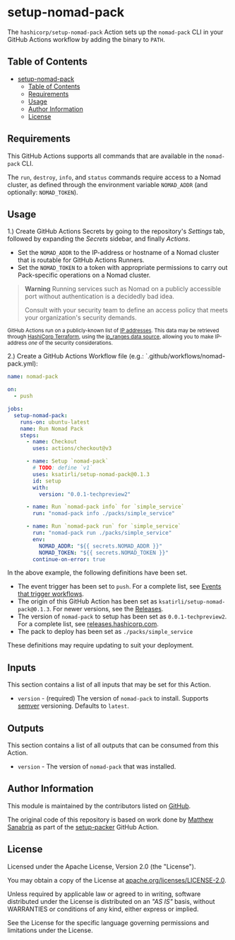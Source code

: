 # setup-nomad-pack

The `hashicorp/setup-nomad-pack` Action sets up the `nomad-pack` CLI in your GitHub Actions workflow by adding the binary to `PATH`.

## Table of Contents

- [setup-nomad-pack](#setup-nomad-pack)
  - [Table of Contents](#table-of-contents)
  - [Requirements](#requirements)
  - [Usage](#usage)
  - [Author Information](#author-information)
  - [License](#license)

## Requirements

This GitHub Actions supports all commands that are available in the `nomad-pack` CLI.

The `run`, `destroy`, `info`, and `status` commands require access to a Nomad cluster, as defined through the environment variable `NOMAD_ADDR` (and optionally: `NOMAD_TOKEN`).

## Usage

1.) Create GitHub Actions Secrets by going to the repository's _Settings_ tab, followed by expanding the _Secrets_ sidebar, and finally _Actions_.

- Set the `NOMAD_ADDR` to the IP-address or hostname of a Nomad cluster that is routable for GitHub Actions Runners.
- Set the `NOMAD_TOKEN` to a token with appropriate permissions to carry out Pack-specific operations on a Nomad cluster.

> **Warning**
> Running services such as Nomad on a publicly accessible port without authentication is a decidedly bad idea.
> 
> Consult with your security team to define an access policy that meets your organization's security demands.

<small>GitHub Actions run on a publicly-known list of [IP addresses](https://docs.github.com/en/actions/using-github-hosted-runners/about-github-hosted-runners#ip-addresses).
This data may be retrieved through [HashiCorp Terraform](https://terraform.io/), using the [ip_ranges data source](https://registry.terraform.io/providers/integrations/github/latest/docs/data-sources/ip_ranges), allowing you to make IP-address _one_ of the security considerations.</small>

2.) Create a GitHub Actions Workflow file (e.g.: `.github/workflows/nomad-pack.yml):

```yaml
name: nomad-pack

on:
  - push

jobs:
  setup-nomad-pack:
    runs-on: ubuntu-latest
    name: Run Nomad Pack
    steps:
      - name: Checkout
        uses: actions/checkout@v3

      - name: Setup `nomad-pack`
        # TODO: define `v1`
        uses: ksatirli/setup-nomad-pack@0.1.3
        id: setup
        with:
          version: "0.0.1-techpreview2"

      - name: Run `nomad-pack info` for `simple_service`
        run: "nomad-pack info ./packs/simple_service"

      - name: Run `nomad-pack run` for `simple_service`
        run: "nomad-pack run ./packs/simple_service"
        env:
          NOMAD_ADDR: "${{ secrets.NOMAD_ADDR }}"
          NOMAD_TOKEN: "${{ secrets.NOMAD_TOKEN }}"
        continue-on-error: true
```

In the above example, the following definitions have been set.

- The event trigger has been set to `push`. For a complete list, see [Events that trigger workflows](https://docs.github.com/en/actions/using-workflows/events-that-trigger-workflows).
- The origin of this GitHub Action has been set as `ksatirli/setup-nomad-pack@0.1.3`. For newer versions, see the [Releases](https://github.com/ksatirli/setup-nomad-pack/releases).
- The version of `nomad-pack` to setup has been set as `0.0.1-techpreview2`. For a complete list, see [releases.hashicorp.com](https://releases.hashicorp.com/nomad-pack/).
- The pack to deploy has been set as `./packs/simple_service`

These definitions may require updating to suit your deployment.

## Inputs

This section contains a list of all inputs that may be set for this Action.

- `version` - (required) The version of `nomad-pack` to install. Supports [semver](https://www.npmjs.com/package/semver) versioning. Defaults to `latest`.

## Outputs

This section contains a list of all outputs that can be consumed from this Action.

- `version` -  The version of `nomad-pack` that was installed.

## Author Information

This module is maintained by the contributors listed on [GitHub](https://github.com/ksatirli/setup-nomad-pack/graphs/contributors).

The original code of this repository is based on work done by [Matthew Sanabria](https://github.com/sudomateo) as part of the [setup-packer](https://github.com/sudomateo/setup-packer) GitHub Action.

## License

Licensed under the Apache License, Version 2.0 (the "License").

You may obtain a copy of the License at [apache.org/licenses/LICENSE-2.0](http://www.apache.org/licenses/LICENSE-2.0).

Unless required by applicable law or agreed to in writing, software distributed under the License is distributed on an _"AS IS"_ basis, without WARRANTIES or conditions of any kind, either express or implied.

See the License for the specific language governing permissions and limitations under the License.
